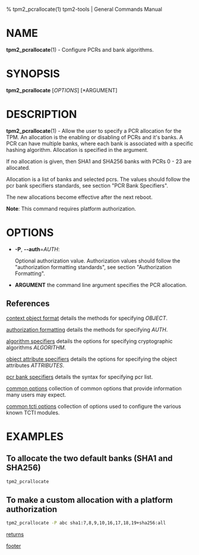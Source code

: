 % tpm2_pcrallocate(1) tpm2-tools | General Commands Manual

# NAME

**tpm2_pcrallocate**(1) - Configure PCRs and bank algorithms.

# SYNOPSIS

**tpm2_pcrallocate** [*OPTIONS*] [*ARGUMENT]

# DESCRIPTION

**tpm2_pcrallocate**(1) - Allow the user to specify a PCR allocation for the TPM.
An allocation is the enabling or disabling of PCRs and it's banks. A PCR can have
multiple banks, where each bank is associated with a specific hashing algorithm.
Allocation is specified in the argument.

If no allocation is given, then SHA1 and SHA256 banks with PCRs 0 - 23 are
allocated.

Allocation is a list of banks and selected pcrs. The values should follow the
pcr bank specifiers standards, see section "PCR Bank Specifiers".

The new allocations become effective after the next reboot.

**Note**: This command requires platform authorization.

# OPTIONS

  * **-P**, **\--auth**=_AUTH_:

    Optional authorization value. Authorization values should follow the
    "authorization formatting standards", see section "Authorization Formatting".

  * **ARGUMENT** the command line argument specifies the PCR allocation.

## References

[context object format](common/ctxobj.md) details the methods for specifying
_OBJECT_.

[authorization formatting](common/authorizations.md) details the methods for
specifying _AUTH_.

[algorithm specifiers](common/alg.md) details the options for specifying
cryptographic algorithms _ALGORITHM_.

[object attribute specifiers](common/obj-attrs.md) details the options for
specifying the object attributes _ATTRIBUTES_.

[pcr bank specifiers](common/pcr.md) details the syntax for specifying pcr list.

[common options](common/options.md) collection of common options that provide
information many users may expect.

[common tcti options](common/tcti.md) collection of options used to configure
the various known TCTI modules.

# EXAMPLES

## To allocate the two default banks (SHA1 and SHA256)
```bash
tpm2_pcrallocate
```

## To make a custom allocation with a platform authorization
```bash
tpm2_pcrallocate -P abc sha1:7,8,9,10,16,17,18,19+sha256:all
```

[returns](common/returns.md)

[footer](common/footer.md)
